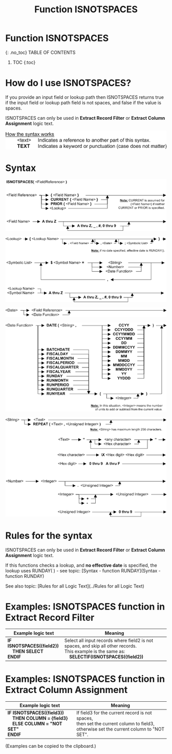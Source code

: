 ﻿---
layout: default
title: "Function ISNOTSPACES"
parent: Functions
grand_parent: Workbench Logic Text Full Details
nav_order: 14
---
# Function ISNOTSPACES
{: .no_toc}
TABLE OF CONTENTS 
1. TOC
{:toc}  


# How do I use ISNOTSPACES? 


If you provide an input field or lookup path then ISNOTSPACES returns true if the input field or lookup path field is not spaces, and false if the value is spaces.

ISNOTSPACES can only be used in **Extract Record Filter** or **Extract Column Assignment** logic text.


![(Syntax Legend)](../../images/LTZZ_Syntax_legend.gif )

# Syntax 

![Function ISNOTSPACES 1](../../images/LTSF_ISNOTSPACES_01.gif)

![Function ISNOTSPACES 2](../../images/LTSF_ISNOTSPACES_02.gif)

![Function ISNOTSPACES 3](../../images/LTSF_Date_01.gif)

![Function ISNOTSPACES 4](../../images/LTSF_ISNOTSPACES_03.gif)

![Function ISNOTSPACES 5](../../images/LTSF_ISNOTSPACES_04.gif)


# Rules for the syntax 

ISNOTSPACES can only be used in **Extract Record Filter** or **Extract Column Assignment** logic text.

If this functions checks a lookup, and **no effective date** is specified, the lookup uses RUNDAY\( \) - see topic: [Syntax - function RUNDAY](Syntax - function RUNDAY)

See also topic: [Rules for all Logic Text](../Rules for all Logic Text) 

# Examples: ISNOTSPACES function in Extract Record Filter 


|Example logic text|Meaning|
|------------------|-------|
|**IF ISNOTSPACES({field2})<br>&nbsp;&nbsp;&nbsp;&nbsp;THEN SELECT<br>ENDIF**|Select all input records where field2 is not spaces, and skip all other records.<br>This example is the same as:<br>&nbsp;&nbsp;&nbsp;&nbsp;**SELECTIF(ISNOTSPACES({field2})**|


# Examples: ISNOTSPACES function in Extract Column Assignment 


|Example logic text|Meaning|
|------------------|-------|
|**IF ISNOTSPACES({field3})<br>&nbsp;&nbsp;&nbsp;&nbsp;THEN COLUMN = {field3}<br>&nbsp;&nbsp;&nbsp;&nbsp;ELSE COLUMN = "NOT SET"<br>ENDIF**|If field3 for the current record is not spaces,<br>then set the current column to field3,<br>otherwise set the current column to "NOT SET".|


  
  (Examples can be copied to the clipboard.)
  
